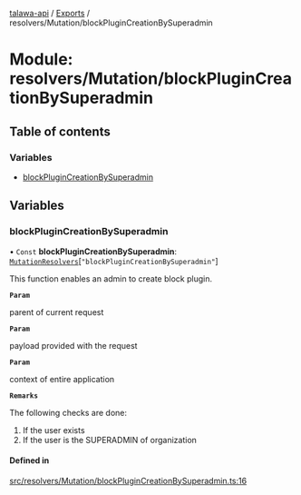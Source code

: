 [talawa-api](../README.md) / [Exports](../modules.md) / resolvers/Mutation/blockPluginCreationBySuperadmin

# Module: resolvers/Mutation/blockPluginCreationBySuperadmin

## Table of contents

### Variables

- [blockPluginCreationBySuperadmin](resolvers_Mutation_blockPluginCreationBySuperadmin.md#blockplugincreationbysuperadmin)

## Variables

### blockPluginCreationBySuperadmin

• `Const` **blockPluginCreationBySuperadmin**: [`MutationResolvers`](types_generatedGraphQLTypes.md#mutationresolvers)[``"blockPluginCreationBySuperadmin"``]

This function enables an admin to create block plugin.

**`Param`**

parent of current request

**`Param`**

payload provided with the request

**`Param`**

context of entire application

**`Remarks`**

The following checks are done:
1. If the user exists
2. If the user is the SUPERADMIN of organization

#### Defined in

[src/resolvers/Mutation/blockPluginCreationBySuperadmin.ts:16](https://github.com/PalisadoesFoundation/talawa-api/blob/cf57ca9/src/resolvers/Mutation/blockPluginCreationBySuperadmin.ts#L16)
